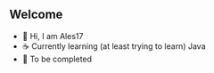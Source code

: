 ## Welcome
- 👋 Hi, I am Ales17
- ☕ Currently learning (at least trying to learn) Java
- 💾 To be completed
